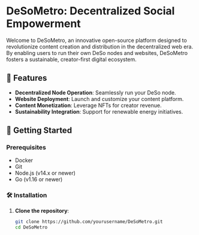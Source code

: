 # DeSoMetro: Decentralized Social Empowerment

Welcome to DeSoMetro, an innovative open-source platform designed to revolutionize content creation and distribution in the decentralized web era. By enabling users to run their own DeSo nodes and websites, DeSoMetro fosters a sustainable, creator-first digital ecosystem.

## 🌟 Features

- **Decentralized Node Operation**: Seamlessly run your DeSo node.
- **Website Deployment**: Launch and customize your content platform.
- **Content Monetization**: Leverage NFTs for creator revenue.
- **Sustainability Integration**: Support for renewable energy initiatives.

## 🚀 Getting Started

### Prerequisites

- Docker
- Git
- Node.js (v14.x or newer)
- Go (v1.16 or newer)

### 🛠 Installation

1. **Clone the repository**:
   ```sh
   git clone https://github.com/yourusername/DeSoMetro.git
   cd DeSoMetro

